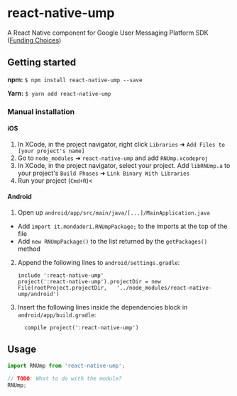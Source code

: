 # react-native-ump

A React Native component for Google User Messaging Platform SDK ([Funding Choices](https://support.google.com/fundingchoices/))

## Getting started

**npm:**
`$ npm install react-native-ump --save`

**Yarn:**
`$ yarn add react-native-ump`

### Manual installation

#### iOS

1. In XCode, in the project navigator, right click `Libraries` ➜ `Add Files to [your project's name]`
2. Go to `node_modules` ➜ `react-native-ump` and add `RNUmp.xcodeproj`
3. In XCode, in the project navigator, select your project. Add `libRNUmp.a` to your project's `Build Phases` ➜ `Link Binary With Libraries`
4. Run your project (`Cmd+R`)<

#### Android

1. Open up `android/app/src/main/java/[...]/MainApplication.java`

- Add `import it.mondadori.RNUmpPackage;` to the imports at the top of the file
- Add `new RNUmpPackage()` to the list returned by the `getPackages()` method

2. Append the following lines to `android/settings.gradle`:
   ```
   include ':react-native-ump'
   project(':react-native-ump').projectDir = new File(rootProject.projectDir, 	'../node_modules/react-native-ump/android')
   ```
3. Insert the following lines inside the dependencies block in `android/app/build.gradle`:
   ```
     compile project(':react-native-ump')
   ```

## Usage

```javascript
import RNUmp from 'react-native-ump';

// TODO: What to do with the module?
RNUmp;
```
